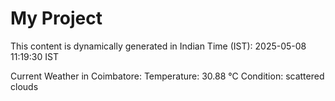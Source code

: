 # My Project

This content is dynamically generated in Indian Time (IST): 2025-05-08 11:19:30 IST


Current Weather in Coimbatore:
Temperature: 30.88 °C
Condition: scattered clouds
